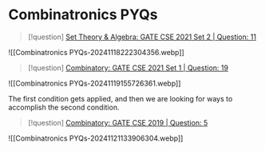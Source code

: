 # Combinatronics PYQs

> [!question] 
> [Set Theory & Algebra: GATE CSE 2021 Set 2 | Question: 11](https://gateoverflow.in/357529/gate-cse-2021-set-2-question-11)

![[Combinatronics PYQs-20241118222304356.webp]]



> [!question] 
> [Combinatory: GATE CSE 2021 Set 1 | Question: 19](https://gateoverflow.in/357432/gate-cse-2021-set-1-question-19)

![[Combinatronics PYQs-20241119155726361.webp]]


The first condition gets applied, and then we are looking for ways to accomplish the second condition.




> [!question] 
> [Combinatory: GATE CSE 2019 | Question: 5](https://gateoverflow.in/302843/gate-cse-2019-question-5)

![[Combinatronics PYQs-20241121133906304.webp]]



